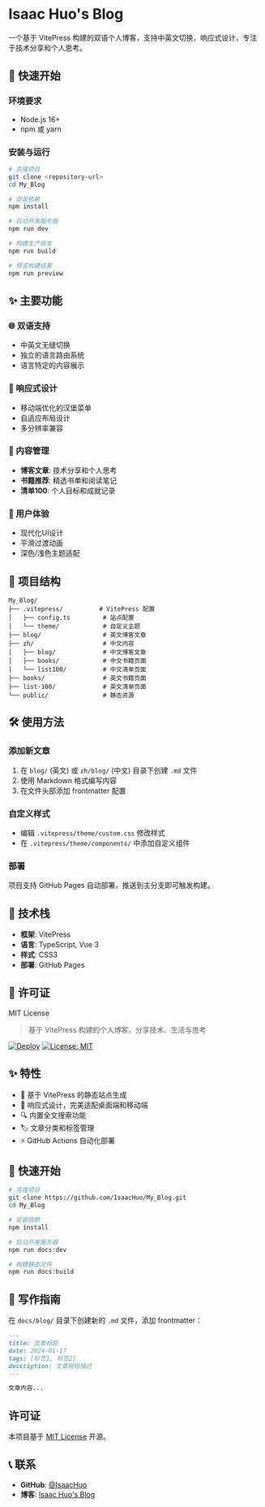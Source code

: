 # Isaac Huo's Blog

一个基于 VitePress 构建的双语个人博客，支持中英文切换，响应式设计，专注于技术分享和个人思考。

## 🚀 快速开始

### 环境要求
- Node.js 16+
- npm 或 yarn

### 安装与运行
```bash
# 克隆项目
git clone <repository-url>
cd My_Blog

# 安装依赖
npm install

# 启动开发服务器
npm run dev

# 构建生产版本
npm run build

# 预览构建结果
npm run preview
```

## ✨ 主要功能

### 🌐 双语支持
- 中英文无缝切换
- 独立的语言路由系统
- 语言特定的内容展示

### 📱 响应式设计
- 移动端优化的汉堡菜单
- 自适应布局设计
- 多分辨率兼容

### 📝 内容管理
- **博客文章**: 技术分享和个人思考
- **书籍推荐**: 精选书单和阅读笔记
- **清单100**: 个人目标和成就记录

### 🎨 用户体验
- 现代化UI设计
- 平滑过渡动画
- 深色/浅色主题适配

## 📁 项目结构

```
My_Blog/
├── .vitepress/          # VitePress 配置
│   ├── config.ts         # 站点配置
│   └── theme/            # 自定义主题
├── blog/                 # 英文博客文章
├── zh/                   # 中文内容
│   ├── blog/             # 中文博客文章
│   ├── books/            # 中文书籍页面
│   └── list100/          # 中文清单页面
├── books/                # 英文书籍页面
├── list-100/             # 英文清单页面
└── public/               # 静态资源
```

## 🛠️ 使用方法

### 添加新文章
1. 在 `blog/` (英文) 或 `zh/blog/` (中文) 目录下创建 `.md` 文件
2. 使用 Markdown 格式编写内容
3. 在文件头部添加 frontmatter 配置

### 自定义样式
- 编辑 `.vitepress/theme/custom.css` 修改样式
- 在 `.vitepress/theme/components/` 中添加自定义组件

### 部署
项目支持 GitHub Pages 自动部署，推送到主分支即可触发构建。

## 🔧 技术栈
- **框架**: VitePress
- **语言**: TypeScript, Vue 3
- **样式**: CSS3
- **部署**: GitHub Pages

## 📄 许可证
MIT License

> 基于 VitePress 构建的个人博客，分享技术、生活与思考

[![Deploy](https://github.com/IsaacHuo/My_Blog/actions/workflows/deploy.yml/badge.svg)](https://github.com/IsaacHuo/My_Blog/actions/workflows/deploy.yml)
[![License: MIT](https://img.shields.io/badge/License-MIT-yellow.svg)](https://opensource.org/licenses/MIT)

## ✨ 特性

- 🚀 基于 VitePress 的静态站点生成
- 📱 响应式设计，完美适配桌面端和移动端
- 🔍 内置全文搜索功能
- 🏷️ 文章分类和标签管理
- ⚡ GitHub Actions 自动化部署

## 🚀 快速开始

```bash
# 克隆项目
git clone https://github.com/IsaacHuo/My_Blog.git
cd My_Blog

# 安装依赖
npm install

# 启动开发服务器
npm run docs:dev

# 构建静态文件
npm run docs:build
```

## 📝 写作指南

在 `docs/blog/` 目录下创建新的 `.md` 文件，添加 frontmatter：

```markdown
---
title: 文章标题
date: 2024-01-17
tags: [标签1, 标签2]
description: 文章简短描述
---

文章内容...
```

##  许可证

本项目基于 [MIT License](https://opensource.org/licenses/MIT) 开源。

## 📞 联系

- **GitHub**: [@IsaacHuo](https://github.com/IsaacHuo)
- **博客**: [Isaac Huo's Blog](https://isaachuo.github.io/My_Blog/)
